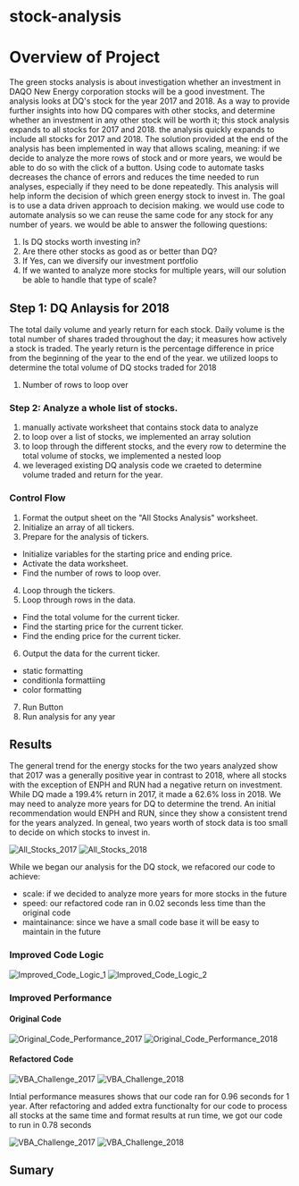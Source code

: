 # stock-analysis
# Overview of Project
The green stocks analysis is about investigation whether an investment in DAQO New Energy corporation stocks will be a good investment. The analysis looks at DQ's stock for the year 2017 and 2018. As a way to provide further insights into how DQ compares with other stocks, and determine whether an investment in any other stock will be worth it; this stock analysis expands to all stocks for 2017 and 2018. the analysis quickly expands to include all stocks for 2017 and 2018.
The solution provided at the end of the analysis has been implemented in way that allows scaling, meaning: if we decide to analyze the more rows of stock and or more years, we would be able to do so with the click of a button. Using code to automate tasks decreases the chance of errors and reduces the time needed to run analyses, especially if they need to be done repeatedly.
This analysis will help inform the decision of which green energy stock to invest in. The goal is to use a data driven approach to decision making. we would use code to automate analysis so we can reuse the same code for any stock for any number of years. we would be able to answer the following questions:
1. Is DQ stocks worth investing in?
2. Are there other stocks as good as or better than DQ?
3. If Yes, can we diversify our investment portfolio
4. If we wanted to analyze more stocks for multiple years, will our solution be able to handle that type of scale?

## Step 1: DQ Anlaysis for 2018
The total daily volume and yearly return for each stock. Daily volume is the total number of shares traded throughout the day; it measures how actively a stock is traded. The yearly return is the percentage difference in price from the beginning of the year to the end of the year.
we utilized loops to determine the total volume of DQ stocks traded for 2018
1. Number of rows to loop over

### Step 2: Analyze a whole list of stocks.
1. manually activate worksheet that contains stock data to analyze
2. to loop over a list of stocks, we implemented an array solution 
3. to loop through the different stocks, and the every row to determine the total volume of stocks, we implemented a nested loop 
4. we leveraged existing DQ analysis code we craeted to determine volume traded and return for the year.

### Control Flow
1. Format the output sheet on the "All Stocks Analysis" worksheet.
2. Initialize an array of all tickers.
3. Prepare for the analysis of tickers.
  * Initialize variables for the starting price and ending price.
  * Activate the data worksheet.
  * Find the number of rows to loop over.
4. Loop through the tickers.
5. Loop through rows in the data.
  * Find the total volume for the current ticker.
  * Find the starting price for the current ticker.
  * Find the ending price for the current ticker.
6. Output the data for the current ticker.
  * static formatting
  * conditionla formattiing
  * color formatting
7. Run Button
8. Run analysis for any year

## Results
The general trend for the energy stocks for the two years analyzed show that 2017 was a generally positive year in contrast to 2018, where all stocks with the exception of ENPH and RUN had a negative return on investment.
While DQ made a 199.4% return in 2017, it made a 62.6% loss in 2018. We may need to analyze more years for DQ to determine the trend.
An initial recommendation would ENPH and RUN, since they show a consistent trend for the years analyzed.
In geneal, two years worth of stock data is too small to decide on which stocks to invest in.

![All_Stocks_2017](https://user-images.githubusercontent.com/67847583/117246846-edef9080-ae02-11eb-8419-c34178f14cca.png)
![All_Stocks_2018](https://user-images.githubusercontent.com/67847583/117246860-f1831780-ae02-11eb-913c-5a328d4d34b8.png)

While we began our analysis for the DQ stock, we refacored our code to achieve:
  * scale: if we decided to analyze more years for more stocks in the future
  * speed: our refactored code ran in 0.02 seconds less time than the original code
  * maintainance: since we have a small code base it will be easy to maintain in the future
  
 ### Improved Code Logic
![Improved_Code_Logic_1](https://user-images.githubusercontent.com/67847583/117247736-73277500-ae04-11eb-9b9e-7a96cf14a0f6.png)
![Improved_Code_Logic_2](https://user-images.githubusercontent.com/67847583/117247747-77ec2900-ae04-11eb-8424-f6e7db3a3d69.png)

### Improved Performance
#### Original Code
![Original_Code_Performance_2017](https://user-images.githubusercontent.com/67847583/117377255-766c4080-ae98-11eb-8f42-2b22fb79d6e8.png)
![Original_Code_Performance_2018](https://user-images.githubusercontent.com/67847583/117377259-79ffc780-ae98-11eb-9729-e334a6a8d442.png)

#### Refactored Code
![VBA_Challenge_2017](https://user-images.githubusercontent.com/67847583/117247811-905c4380-ae04-11eb-92b8-4e555a7e8585.png)
![VBA_Challenge_2018](https://user-images.githubusercontent.com/67847583/117247816-92be9d80-ae04-11eb-81ff-f2ed4ffe2551.png)

Intial performance measures shows that our code ran for 0.96 seconds for 1 year. After refactoring and added extra functionalty for our code to process all stocks at the same time and format results at run time, we got our code to run in 0.78 seconds

![VBA_Challenge_2017](https://user-images.githubusercontent.com/67847583/117246156-b8967300-ae01-11eb-9ea8-470b184090c0.png)
![VBA_Challenge_2018](https://user-images.githubusercontent.com/67847583/117246172-c0561780-ae01-11eb-88c3-3e4545cbbcf6.png)

## Sumary

